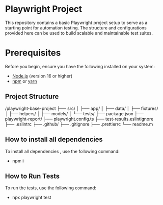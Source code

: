 # Playwright Project

This repository contains a basic Playwright project setup to serve as a starting point for automation testing.
The structure and configurations provided here can be used to build scalable and maintainable test suites.

# Prerequisites

Before you begin, ensure you have the following installed on your system:

-   [Node.js](https://nodejs.org/) (version 16 or higher)
-   [npm](https://www.npmjs.com/) or [yarn](https://yarnpkg.com/)

## Project Structure

/playwright-base-project ├── src/ │ ├── app/ │ ├── data/ │ ├── fixtures/ │ ├── helpers/ │ ├── models/ │ └── tests/ ├── package.json ├── playwright-report/ ├── playwright.config.ts ├── test-results.eslintignore ├── .eslintrc ├── .github/ ├── .gitignore ├── .prettierrc └── readme.m

## How to install all dependencies

To install all dependencies , use the following command:

-   npm i

## How to Run Tests

To run the tests, use the following command:

-   npx playwright test
